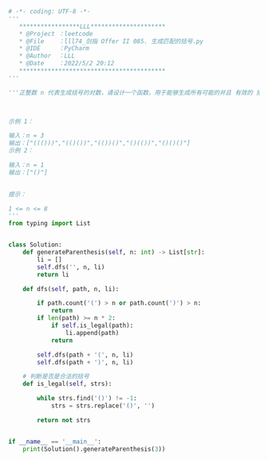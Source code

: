 
<BlogInfo title="75.剑指 Offer II  生成匹配的括号" author="白日梦想猿" pv=0 read_times=0 pre_cost_time=1分0秒 category="leetcode" tag_list="['leetcode']" create_time="2022.05.02 20:12:56" update_time="2022.05.02 20:30:32" />

```python
# -*- coding: UTF-8 -*-
'''
   *****************LLL*********************
   * @Project ：leetcode                       
   * @File    ：lll74_剑指 Offer II 085. 生成匹配的括号.py                  
   * @IDE     ：PyCharm             
   * @Author  ：LLL                         
   * @Date    ：2022/5/2 20:12             
   *****************************************
'''

'''正整数 n 代表生成括号的对数，请设计一个函数，用于能够生成所有可能的并且 有效的 括号组合。

 

示例 1：

输入：n = 3
输出：["((()))","(()())","(())()","()(())","()()()"]
示例 2：

输入：n = 1
输出：["()"]
 

提示：

1 <= n <= 8
'''
from typing import List


class Solution:
    def generateParenthesis(self, n: int) -> List[str]:
        li = []
        self.dfs('', n, li)
        return li

    def dfs(self, path, n, li):

        if path.count('(') > n or path.count(')') > n:
            return
        if len(path) >= n * 2:
            if self.is_legal(path):
                li.append(path)
            return

        self.dfs(path + '(', n, li)
        self.dfs(path + ')', n, li)

    # 判断是否是合法的括号
    def is_legal(self, strs):

        while strs.find('()') != -1:
            strs = strs.replace('()', '')

        return not strs


if __name__ == '__main__':
    print(Solution().generateParenthesis(3))

```
